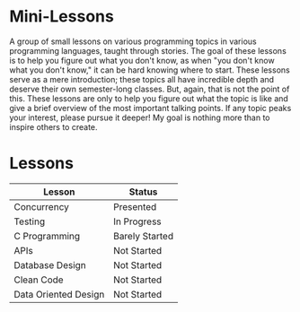 # Mini-Lessons

A group of small lessons on various programming topics in various programming languages, taught through stories. The goal of these lessons is to help you figure out what you don't know, as when "you don't know what you don't know," it can be hard knowing where to start. These lessons serve as a mere introduction; these topics all have incredible depth and deserve their own semester-long classes. But, again, that is not the point of this. These lessons are only to help you figure out what the topic is like and give a brief overview of the most important talking points. If any topic peaks your interest, please pursue it deeper! My goal is nothing more than to inspire others to create.

# Lessons

| Lesson               | Status         |
| -------------------- | -------------- |
| Concurrency          | Presented      |
| Testing              | In Progress    |
| C Programming        | Barely Started |
| APIs                 | Not Started    |
| Database Design      | Not Started    |
| Clean Code           | Not Started    |
| Data Oriented Design | Not Started    |
